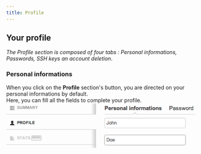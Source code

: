 ```yaml
---
title: Profile
---
```


## Your profile

*The Profile section is composed of four tabs&nbsp;: Personal informations, Passwords, SSH keys an account deletion*. 

### Personal informations
When you click on the **Profile** section's button, you are directed on your personal informations by default.  
Here, you can fill all the fields to complete your profile.
<img  src="/img/profil.png">

